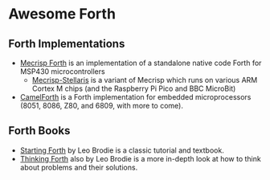 # Awesome Forth

## Forth Implementations

- [Mecrisp Forth](http://mecrisp.sourceforge.net/) is an implementation of a standalone native code Forth for MSP430 microcontrollers
  - [Mecrisp-Stellaris](http://mecrisp.sourceforge.net/) is a variant of Mecrisp which runs on various ARM Cortex M chips (and the Raspberry Pi Pico and BBC MicroBit)
- [CamelForth](http://camelforth.com) is a Forth implementation for embedded microprocessors (8051, 8086, Z80, and 6809, with more to come).

## Forth Books

- [Starting Forth](https://www.forth.com/starting-forth/) by Leo Brodie is a classic tutorial and textbook.
- [Thinking Forth](https://www.forth.com/forth-books/) also by Leo Brodie is a more in-depth look at how to think about problems and their solutions.
